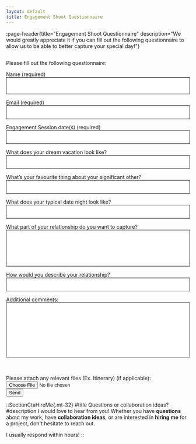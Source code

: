 ```yaml
---
layout: default
title: Engagement Shoot Questionnaire
---
```


:page-header{title="Engagement Shoot Questionnaire" description="We would greatly appreciate it if you can fill out the following questionnaire to allow us to be able to better capture your special day!"}

##

<form
  action="https://formspree.io/f/mayzreyp"
  method="POST"  
  enctype="multipart/form-data"
>

Please fill out the following questionnaire:

Name (required)
<input type="text" name="Name" style="color: black; height: 46px; width: 100%; padding: 10px; border: 1px solid black;" aria-required="true" required>

Email (required)
<input type="email" name="Email" style="color: black; width: 100%; padding: 10px; border: 1px solid black;" aria-required="true" required>

Engagement Session date(s) (required)
<input type="text" name="Engagement Session date(s) (required)" style="color: black; width: 100%; padding: 10px; border: 1px solid black;" aria-required="true" required>

What does your dream vacation look like? 
<input type="text" name="What does your dream vacation look like?" style="color: black; width: 100%; padding: 10px; border: 1px solid black;">

What’s your favourite thing about your significant other?
<input type="text" name="What’s your favourite thing about your significant other?" style="color: black; width: 100%; padding: 10px; border: 1px solid black;">

What does your typical date night look like?
<input type="text" name="What does your typical date night look like?" style="color: black; width: 100%; padding: 10px; border: 1px solid black;">

What part of your relationship do you want to capture?
<input type="text" name="What part of your relationship do you want to capture?" style="color: black; width: 100%; padding: 10px; height: 100px; border: 1px solid black;">

How would you describe your relationship?
<input type="text" name="How would you describe your relationship?" style="color: black; width: 100%; padding: 10px; border: 1px solid black;">

Additional comments:
<input type="text" name="Additional comments" style="color: black; width: 100%; height: 150px; padding: 10px; font-size: 14px; border: 1px solid black;">

  <br>
  <label>
    <br>
    Please attach any relevant files (Ex. Itinerary) (if applicable):
    <input type="file" name="upload">
  </label>
  <br>
  <button type="submit">Send</button>
<br>
</form>


::SectionCtaHireMe{.mt-32}
#title
Questions or collaboration ideas?
#description
I would love to hear from you! Whether you have __questions__ about my work, have __collaboration ideas__, or are interested in __hiring me__ for a project, don't hesitate to reach out.

I usually respond within hours!
::
